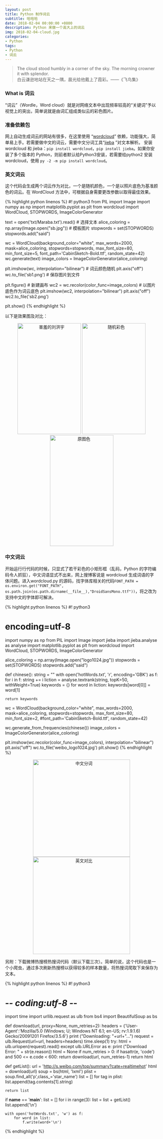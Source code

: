 ```yaml
---
layout: post
title: Python 制作词云
subtitle: 哈哈哈
date: 2018-02-04 00:00:00 +0800
description: Python 来做一个高大上的词云
img: 2018-02-04-cloud.jpg
categories:
- Python
tags: 
- Python
- 词云
---
```


<blockquote class="blockquote-center">
	The cloud stood humbly in a corner of the sky. The morning crowner it with splendor. <br>
	白云谦逊地站在天之一隅，晨光给他戴上了霞彩。——《飞鸟集》
</blockquote>

### What is 词云

“词云”（Wordle，Word cloud）就是对网络文本中出现频率较高的“关键词”予以视觉上的突出，简单说就是由词汇组成类似云的彩色图片。

### 准备依赖包

网上自动生成词云的网站有很多，在这里使用 “<a href="https://github.com/amueller/word_cloud" target="_blank">wordcloud</a>” 依赖，功能强大，简单易上手。若需要做中文的词云，需要中文分词工具“<a href="https://github.com/fxsjy/jieba" target="_blank">jieba</a> ”对文本解析。
安装 wordcloud 和 jieba：`pip install wordcloud`，`pip install jieba`。如果你安装了多个版本的 Python，则前者默认给Python3安装，若需要给python2 安装 wordcloud，使用 `py -2 -m pip install wordcloud`。 

### 英文词云

这个代码会生成两个词云作为对比，一个是随机颜色，一个是以照片底色为基准颜色的词云。在 WordCloud 方法中，可根据自身需要更改参数以取得最佳效果。

{% highlight python linenos %}
#! python3
from PIL import Image
import numpy as np
import matplotlib.pyplot as plt
from wordcloud import WordCloud, STOPWORDS, ImageColorGenerator

text = open('txt/Maraba.txt').read() # 选择文本
alice_coloring = np.array(Image.open("sb.jpg")) # 模板图片
stopwords = set(STOPWORDS)
stopwords.add("said")

wc = WordCloud(background_color="white", max_words=2000, mask=alice_coloring,
                stopwords=stopwords, max_font_size=80, min_font_size=5, 
                font_path='CabinSketch-Bold.ttf',
                random_state=42)
wc.generate(text)
image_colors = ImageColorGenerator(alice_coloring)

plt.imshow(wc, interpolation="bilinear") # 词云颜色随机
plt.axis("off")
wc.to_file('sb1.png') # 保存图片到文件

plt.figure() # 新建画布
wc2 = wc.recolor(color_func=image_colors) # 以图片底色作为词云底色
plt.imshow(wc2, interpolation="bilinear")
plt.axis("off")
wc2.to_file('sb2.png')

plt.show()
{% endhighlight %}

以下是效果图及对比：
<div align='center'>
	<img src="http://p3oi9yqso.bkt.clouddn.com/2018-02-04-sb.jpg" width="209" height="365" alt="害羞的刘洪宇">
	<img src="http://p3oi9yqso.bkt.clouddn.com/2018-02-04-sb1.png" width="209" height="365" alt="随机彩色">
	<img src="http://p3oi9yqso.bkt.clouddn.com/2018-02-04-sb2.png" width="209" height="365" alt="原图色">
</div>

### 中文词云

开始运行行代码的时候，只显式了若干彩色的小矩形框（乱码，Python 的字符编码令人抓狂），中文词语显式不出来，网上搜博客说是 wordcloud 生成词语的字体问题。进入wordcloud.py 的源码，找字体库相关的代码``` FONT_PATH = os.environ.get("FONT_PATH", os.path.join(os.path.dirname(__file__),"DroidSansMono.ttf")) ```，将之改为支持中文的字体即可解决。

{% highlight python linenos %}
#! python3
# encoding=utf-8
import numpy as np
from PIL import Image
import jieba
import jieba.analyse as analyse
import matplotlib.pyplot as plt
from wordcloud import WordCloud, STOPWORDS, ImageColorGenerator

alice_coloring = np.array(Image.open("logo1024.jpg"))
stopwords = set(STOPWORDS)
stopwords.add("said")

def chinese():
    string = ""
    with open('hotWords.txt', 'r', encoding='GBK') as f:
        for i in f:
            string += i
    liction = analyse.textrank(string, topK=50, withWeight=True)
    keywords = {}
    for word in liction:
        keywords[word[0]] = word[1]
        
    return keywords
        
wc = WordCloud(background_color="white", max_words=2000, mask=alice_coloring,
                stopwords=stopwords, max_font_size=80, min_font_size=2, 
                #font_path='CabinSketch-Bold.ttf',
                random_state=42)
                
wc.generate_from_frequencies(chinese())
image_colors = ImageColorGenerator(alice_coloring)

plt.imshow(wc.recolor(color_func=image_colors), interpolation="bilinear")
plt.axis("off")
wc.to_file('weibo_logo1024.jpg')
plt.show()
{% endhighlight %}

<div align="center">
	<img src="http://p3oi9yqso.bkt.clouddn.com/2018-02-04-weibo-ch.jpg" width="320" height="320" alt="中文分词">
	<img src="http://p3oi9yqso.bkt.clouddn.com/2018-02-04-weibo-en.jpg" width="320" height="320" alt="英文对比">
</div>

另附：下载微博热搜榜热搜词代码（默认下载三次）。简单的说，这个代码也是一个小爬虫，通过多次刷新热搜榜以获得较多的样本数量，将热搜词爬取下来保存为文本。

{% highlight python linenos %}
#! python3
# -*- coding:utf-8 -*- 

import time
import urllib.request as ulb
from bs4 import BeautifulSoup as bs

def download(url, proxy=None, num_retries=2):
    headers = {'User-Agent':'Mozilla/5.0 (Windows; U; Windows NT 6.1; en-US; rv:1.9.1.6) Gecko/20091201 Firefox/3.5.6'}
    print ("Downloading: "+url+"...")
    request = ulb.Request(url=url, headers=headers)
    time.sleep(1)
    try:
        html = ulb.urlopen(request).read()
    except ulb.URLError as e:
        print ("Download Error: " + str(e.reason))
        html = None
        if num_retries > 0:
            if hasattr(e, 'code') and 500 <= e.code < 600:
                return download(url, num_retries-1)
    return html
    
def getList():
    url = 'http://s.weibo.com/top/summary?cate=realtimehot'
    html = download(url)
    soup = bs(html, 'lxml')
    plist = soup.find_all('p',class_='star_name')
    list = []
    for tag in plist:
        list.append(tag.contents[1].string)
        
    return list
    
if __name__ == '__main__':
    list = []
    for i in range(3):
        list = list + getList()
        list.append('\n')
    
    with open('hotWords.txt', 'w') as f:
        for word in list:
            f.write(word+'\n')
{% endhighlight %}